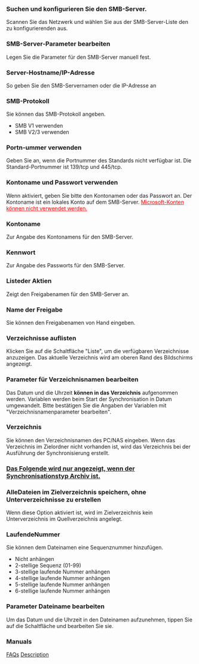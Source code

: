 ### Suchen und konfigurieren Sie den SMB-Server.

Scannen Sie das Netzwerk und wählen Sie aus der SMB-Server-Liste den zu konfigurierenden aus. 

### SMB-Server-Parameter bearbeiten

Legen Sie die Parameter für den SMB-Server manuell fest. 

### Server-Hostname/IP-Adresse

So geben Sie den SMB-Servernamen oder die IP-Adresse an 

### SMB-Protokoll

Sie können das SMB-Protokoll angeben.

- SMB V1 verwenden
- SMB V2/3 verwenden

### Portn-ummer verwenden

Geben Sie an, wenn die Portnummer des Standards nicht verfügbar ist. Die Standard-Portnummer ist 139/tcp und 445/tcp. 

### Kontoname und Passwort verwenden

Wenn aktiviert, geben Sie bitte den Kontonamen oder das Passwort an. Der Kontoname ist ein lokales Konto auf dem SMB-Server. <span style="color: red;"><u>Microsoft-Konten können nicht verwendet werden.</u></span> 

### Kontoname

Zur Angabe des Kontonamens für den SMB-Server. 

### Kennwort

Zur Angabe des Passworts für den SMB-Server. 

### Listeder Aktien

Zeigt den Freigabenamen für den SMB-Server an.

### Name der Freigabe

Sie können den Freigabenamen von Hand eingeben. 

### Verzeichnisse auflisten

Klicken Sie auf die Schaltfläche "Liste", um die verfügbaren Verzeichnisse anzuzeigen. Das aktuelle Verzeichnis wird am oberen Rand des Bildschirms angezeigt.

### Parameter für Verzeichnisnamen bearbeiten

Das Datum und die Uhrzeit **können in das Verzeichnis** aufgenommen werden. Variablen werden beim Start der Synchronisation in Datum umgewandelt. Bitte bestätigen Sie die Angaben der Variablen mit "Verzeichnisnamenparameter bearbeiten". 

### Verzeichnis

Sie können den Verzeichnisnamen des PC/NAS eingeben. Wenn das Verzeichnis im Zielordner nicht vorhanden ist, wird das Verzeichnis bei der Ausführung der Synchronisierung erstellt.

### <u>Das Folgende wird nur angezeigt, wenn der Synchronisationstyp Archiv ist.</u>

### AlleDateien im Zielverzeichnis speichern, ohne Unterverzeichnisse zu erstellen

Wenn diese Option aktiviert ist, wird im Zielverzeichnis kein Unterverzeichnis im Quellverzeichnis angelegt.

### LaufendeNummer

Sie können dem Dateinamen eine Sequenznummer hinzufügen. 

- Nicht anhängen
- 2-stellige Sequenz (01-99)
- 3-stellige laufende Nummer anhängen
- 4-stellige laufende Nummer anhängen
- 5-stellige laufende Nummer anhängen
- 6-stellige laufende Nummer anhängen

### Parameter Dateiname bearbeiten

Um das Datum und die Uhrzeit in den Dateinamen aufzunehmen, tippen Sie auf die Schaltfläche und bearbeiten Sie sie.

### Manuals
[FAQs](https://sentaroh.github.io/Documents/SMBSync3/SMBSync3_FAQ_EN.htm)
[Description](https://sentaroh.github.io/Documents/SMBSync3/SMBSync3_Desc_EN.htm)
